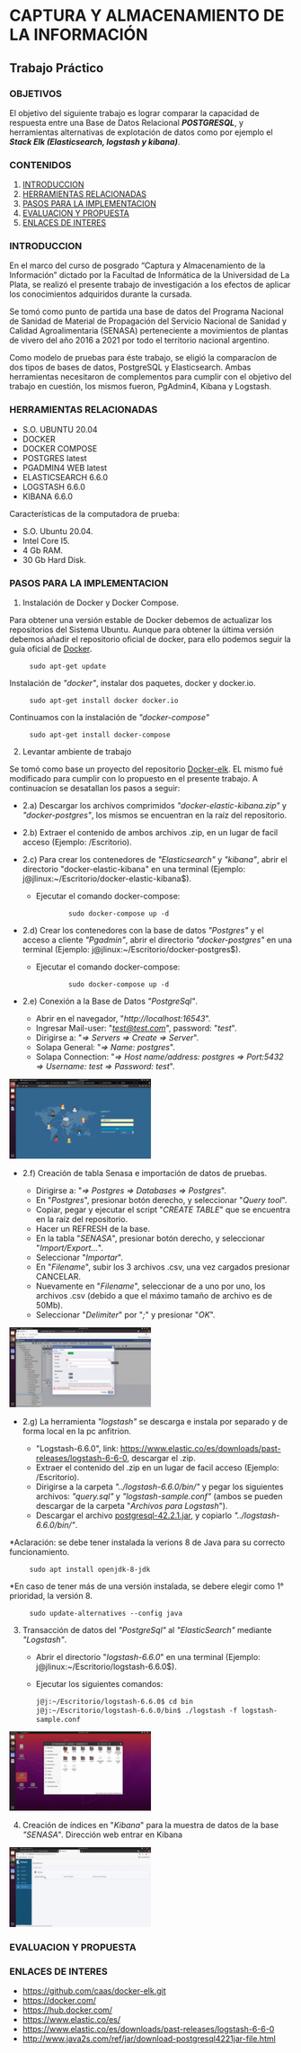 # CAPTURA Y ALMACENAMIENTO DE LA INFORMACIÓN
## Trabajo Práctico
### OBJETIVOS
El objetivo del siguiente trabajo es lograr comparar la capacidad de respuesta entre una Base de Datos Relacional ***POSTGRESQL***, y herramientas alternativas de explotación de datos como por ejemplo el ***Stack Elk (Elasticsearch, logstash y kibana)***.

### CONTENIDOS

1. [INTRODUCCION](#INTRODUCCION)
2. [HERRAMIENTAS RELACIONADAS](#HERRAMIENTAS-RELACIONADAS)
3. [PASOS PARA LA IMPLEMENTACION](#PASOS-PARA-LA-IMPLEMENTACION)
4. [EVALUACION Y PROPUESTA](#EVALUACION-Y-PROPUESTA)
5. [ENLACES DE INTERES](#ENLACES-DE-INTERES)

### INTRODUCCION

En el marco del curso de posgrado “Captura y Almacenamiento de la Información” dictado por la Facultad de Informática de la Universidad de La Plata, se realizó el presente trabajo de investigación a los efectos de aplicar los conocimientos adquiridos durante la cursada.

Se tomó como punto de partida una base de datos del Programa Nacional de Sanidad de Material de Propagación del Servicio Nacional de Sanidad y Calidad Agroalimentaria (SENASA) perteneciente a movimientos de plantas de vivero del año 2016 a 2021 por todo el territorio nacional argentino.

Como modelo de pruebas para éste trabajo, se eligió la comparacíon de dos tipos de bases de datos, PostgreSQL y Elasticsearch. Ambas herramientas necesitaron de complementos para cumplir con el objetivo del trabajo en cuestión, los mismos fueron, PgAdmin4, Kibana y Logstash.

### HERRAMIENTAS RELACIONADAS
* S.O. UBUNTU 20.04
* DOCKER
* DOCKER COMPOSE
* POSTGRES latest
* PGADMIN4 WEB latest
* ELASTICSEARCH 6.6.0
* LOGSTASH 6.6.0
* KIBANA 6.6.0

Características de la computadora de prueba:
- S.O. Ubuntu 20.04.
- Intel Core I5.
- 4 Gb RAM.
- 30 Gb Hard Disk.

### PASOS PARA LA IMPLEMENTACION

1) Instalación de Docker  y Docker Compose.

Para obtener una versión estable de Docker debemos de actualizar los repositorios del Sistema Ubuntu. Aunque para obtener la última         versión debemos añadir el repositorio oficial de docker, para ello podemos seguir la guía oficial de [Docker](http://docker.com).

         sudo apt-get update

Instalación de *"docker"*, instalar dos paquetes, docker y docker.io.

         sudo apt-get install docker docker.io

Continuamos con la instalación de *"docker-compose"*

         sudo apt-get install docker-compose

2) Levantar ambiente de trabajo

Se tomó como base un proyecto del repositorio [Docker-elk](https://github.com/caas/docker-elk.git). EL mismo fué modificado para cumplir con lo propuesto en el presente trabajo.
A continuacíon se desatallan los pasos a seguir:

  * 2.a) Descargar los archivos comprimidos *"docker-elastic-kibana.zip"* y *"docker-postgres"*, los mismos se encuentran en la raíz del repositorio.
  * 2.b) Extraer  el contenido de ambos archivos .zip, en un lugar de facil acceso (Ejemplo: /Escritorio).
  * 2.c) Para crear los contenedores de *"Elasticsearch"* y *"kibana"*, abrir el directorio "docker-elastic-kibana" en una terminal (Ejemplo: j@jlinux:~/Escritorio/docker-elastic-kibana$).
    - Ejecutar el comando docker-compose:
         
                  sudo docker-compose up -d

  * 2.d) Crear los contenedores con la base de datos *"Postgres"* y el acceso a cliente *"Pgadmin"*, abrir el directorio *"docker-postgres"* en una terminal (Ejemplo: j@jlinux:~/Escritorio/docker-postgres$).
    - Ejecutar el comando docker-compose:

                  sudo docker-compose up -d
   
  * 2.e) Conexión a la Base de Datos *"PostgreSql"*.

    - Abrir en el navegador, "*http://localhost:16543*".
    - Ingresar Mail-user: "*test@test.com*", password: "*test*".
    - Dirigirse a: "*=> Servers => Create => Server*".
    - Solapa General: "*=> Name: postgres*".
    - Solapa Connection: "*=> Host name/address: postgres => Port:5432 => Username: test => Password: test*".

<img src="bd creator.gif" style="max-width: 50%">

  * 2.f) Creación de tabla Senasa e importación de datos de pruebas.

    - Dirigirse a: "*=> Postgres => Databases => Postgres*".
    - En "*Postgres*", presionar botón derecho, y seleccionar "*Query tool*".
    - Copiar, pegar y ejecutar el script "*CREATE TABLE*" que se encuentra en la raíz del repositorio.
    - Hacer un REFRESH de la base.
    - En la tabla "*SENASA*", presionar botón derecho, y seleccionar "*Import/Export...*".
    - Seleccionar "*Importar*".
    - En "*Filename*", subir los 3 archivos .csv, una vez cargados presionar CANCELAR.
    - Nuevamente en "*Filename*", seleccionar de a uno por uno, los archivos .csv (debido a que el máximo tamaño de archivo es de 50Mb).
    - Seleccionar "*Delimiter*" por "*;*" y presionar "*OK*".

<img src="Gif's/pgadmin importacion.gif" style="max-width: 50%">

  * 2.g) La herramienta *"logstash"* se descarga e instala por separado y de forma local en la pc anfitrion.

    - "Logstash-6.6.0", link: https://www.elastic.co/es/downloads/past-releases/logstash-6-6-0, descargar el .zip.
    - Extraer el contenido del .zip en un lugar de facil acceso (Ejemplo: /Escritorio).
    - Dirigirse a la carpeta *"../logstash-6.6.0/bin/"* y pegar los siguientes archivos: *"query.sql"* y *"logstash-sample.conf"* (ambos se pueden descargar de la carpeta "*Archivos para Logstash*").
    - Descargar el archivo [postgresql-42.2.1.jar](http://www.java2s.com/ref/jar/download-postgresql4221jar-file.html), y copiarlo *"../logstash-6.6.0/bin/"*.

*Aclaración: se debe tener instalada la verions 8 de Java para su correcto funcionamiento.

         sudo apt install openjdk-8-jdk
         
*En caso de tener más de una versión instalada, se debere elegir como 1° prioridad, la versión 8.

         sudo update-alternatives --config java
         
3) Transacción de datos del *"PostgreSql"* al *"ElasticSearch"* mediante *"Logstash"*.

   - Abrir el directorio "*logstash-6.6.0*" en una terminal (Ejemplo: j@jlinux:~/Escritorio/logstash-6.6.0$).
   - Ejecutar los siguientes comandos:

         j@j:~/Escritorio/logstash-6.6.0$ cd bin
         j@j:~/Escritorio/logstash-6.6.0/bin$ ./logstash -f logstash-sample.conf
         
         
<img src="Gif's/logstash exec.gif" style="width: 50%">
         
4) Creación de índices en "*Kibana*" para la muestra de datos de la base *"SENASA"*.
Dirección web entrar en Kibana
<img src="Gif's/kibana patron.gif" style="max-width: 50%">


### EVALUACION Y PROPUESTA


### ENLACES DE INTERES

- https://github.com/caas/docker-elk.git
- https://docker.com/
- https://hub.docker.com/
- https://www.elastic.co/es/
- https://www.elastic.co/es/downloads/past-releases/logstash-6-6-0
- http://www.java2s.com/ref/jar/download-postgresql4221jar-file.html



